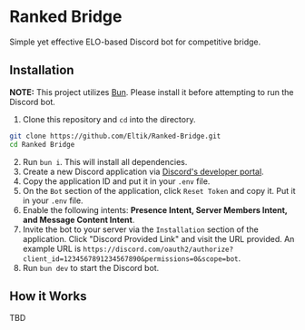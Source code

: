 # Ranked Bridge
Simple yet effective ELO-based Discord bot for competitive bridge.

## Installation
**NOTE:** This project utilizes [Bun](https://bun.sh). Please install it before attempting to run the Discord bot.
1. Clone this repository and `cd` into the directory.
```bash
git clone https://github.com/Eltik/Ranked-Bridge.git
cd Ranked Bridge
```
2. Run `bun i`. This will install all dependencies.
3. Create a new Discord application via [Discord's developer portal](https://discord.com/developers/applications).
4. Copy the application ID and put it in your `.env` file.
5. On the `Bot` section of the application, click `Reset Token` and copy it. Put it in your `.env` file.
6. Enable the following intents: **Presence Intent, Server Members Intent, and Message Content Intent**.
7. Invite the bot to your server via the `Installation` section of the application. Click "Discord Provided Link" and visit the URL provided. An example URL is `https://discord.com/oauth2/authorize?client_id=1234567891234567890&permissions=0&scope=bot`.
8. Run `bun dev` to start the Discord bot.

## How it Works
TBD